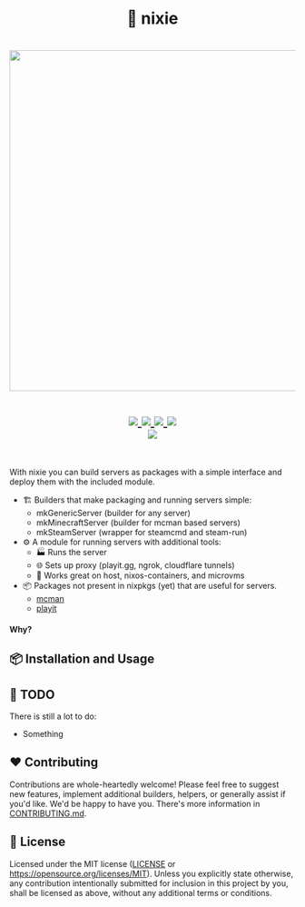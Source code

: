<h1 align="center">🧪 nixie</h1>

<h1 align="center">
<a href='#'><img src="https://raw.githubusercontent.com/catppuccin/catppuccin/main/assets/palette/macchiato.png" width="600px"/></a>
  <br> <br>
  <div>
    <a href="https://github.com/IogaMaster/nixie/issues">
        <img src="https://img.shields.io/github/issues/IogaMaster/nixie?color=fab387&labelColor=303446&style=for-the-badge">
    </a>
    <a href="https://github.com/IogaMaster/nixie/stargazers">
        <img src="https://img.shields.io/github/stars/IogaMaster/nixie?color=ca9ee6&labelColor=303446&style=for-the-badge">
    </a>
    <a href="https://github.com/IogaMaster/nixie">
        <img src="https://img.shields.io/github/repo-size/IogaMaster/nixie?color=ea999c&labelColor=303446&style=for-the-badge">
    </a>
    <a href="https://github.com/IogaMaster/nixie/blob/main/.github/LICENCE">
        <img src="https://img.shields.io/static/v1.svg?style=for-the-badge&label=License&message=MIT&logoColor=ca9ee6&colorA=313244&colorB=cba6f7"/>
    </a>
    <br>
    </div>
        <img href="https://builtwithnix.org" src="https://builtwithnix.org/badge.svg"/>
   </h1>
   <br>

With nixie you can build servers as packages with a simple interface and deploy them with the included module.

- 🏗️ Builders that make packaging and running servers simple:
    - mkGenericServer (builder for any server)
    - mkMinecraftServer (builder for mcman based servers)
    - mkSteamServer (wrapper for steamcmd and steam-run)
- ⚙️ A module for running servers with additional tools:
    - 🏭 Runs the server
    - 🌐 Sets up proxy (playit.gg, ngrok, cloudflare tunnels)
    - 🫙 Works great on host, nixos-containers, and microvms
- 📦 Packages not present in nixpkgs (yet) that are useful for servers.
    - [mcman](https://github.com/ParadigmMC/mcman)
    - [playit](https://playit.gg/)

#### Why?


## 📦 Installation and Usage


## 🔨 TODO

There is still a lot to do:

- Something

## ❤️ Contributing

Contributions are whole-heartedly welcome! Please feel free to suggest new features,
implement additional builders, helpers, or generally assist if you'd like. We'd be happy to have you.
There's more information in [CONTRIBUTING.md](CONTRIBUTING.md).

## 📜 License

Licensed under the MIT license ([LICENSE](LICENSE) or <https://opensource.org/licenses/MIT>).
Unless you explicitly state otherwise, any contribution intentionally
submitted for inclusion in this project by you, shall be licensed as above, without any additional terms or conditions.

